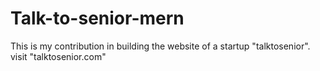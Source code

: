 # Talk-to-senior-mern
This is my contribution in building the website of a startup "talktosenior".
visit "talktosenior.com"
